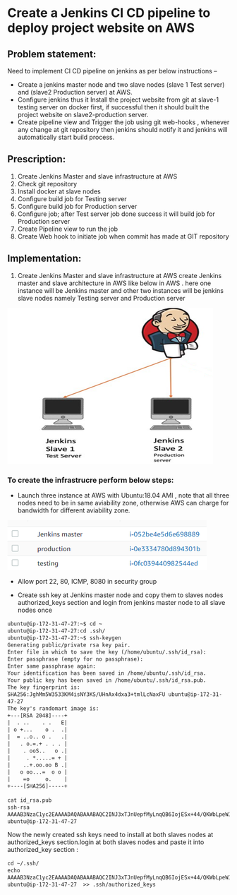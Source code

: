 # Create a Jenkins CI CD pipeline to deploy project website on AWS
## Problem statement:
Need to implement CI CD pipeline on jenkins as per below instructions –
* Create a jenkins master node and two slave nodes (slave 1 Test server) and (slave2 Production server) at AWS.
* Configure jenkins thus it Install the project website from git at slave-1 testing server on docker first, if successful then it should built the project website on slave2-production server. 
* Create pipeline view and Trigger the job using git web-hooks , whenever any change at git repository then jenkins should notify it and jenkins will automatically start build process.

## Prescription:
1.	Create Jenkins Master and slave infrastructure at AWS 
2.	Check git repository
3.	Install docker at slave nodes
4.	Configure build job for Testing server
5.	Configure build job for Production server
6.	Configure job; after Test server job done success it will build job for Production server 
7.	Create Pipeline view to run the job
8.	Create Web hook to initiate job when commit has made at GIT repository

## Implementation:
1.	Create Jenkins Master and slave infrastructure at AWS
create Jenkins master and slave architecture in AWS like below in AWS . here one instance will be Jenkins master and other two instances will be jenkins slave nodes namely Testing server and Production server 

![title](./picture/picture1.png)

### To create the infrastrucre perform below steps:

* Launch three instance at AWS with Ubuntu:18.04 AMI , note that all three nodes need to be in same aviability zone, otherwise AWS can charge for bandwidth for different aviability zone.

![title](./picture/picture2.png)

* Allow port 22, 80, ICMP, 8080 in security group 

* Create ssh key at Jenkins master node and copy them to slaves nodes authorized_keys section and login from jenkins master node to all slave nodes once
```
ubuntu@ip-172-31-47-27:~$ cd ~ 
ubuntu@ip-172-31-47-27:cd .ssh/
ubuntu@ip-172-31-47-27:~$ ssh-keygen
Generating public/private rsa key pair.
Enter file in which to save the key (/home/ubuntu/.ssh/id_rsa):
Enter passphrase (empty for no passphrase):
Enter same passphrase again:
Your identification has been saved in /home/ubuntu/.ssh/id_rsa.
Your public key has been saved in /home/ubuntu/.ssh/id_rsa.pub.
The key fingerprint is:
SHA256:JghMm5W3533KM4isNY3KS/UHnAx4dxa3+tmlLcNaxFU ubuntu@ip-172-31-47-27
The key's randomart image is:
+---[RSA 2048]----+
|  . ..    . .   E|
| o +...    o .  .|
|  = ..o.. o .   .|
|   . o.=.+ . . . |
|    . ooS..   o .|
|     . *.....= + |
|    ..+.oo.oo B .|
|   o oo...=  o o |
|    =o     o.    |
+----[SHA256]-----+

cat id_rsa.pub
ssh-rsa AAAAB3NzaC1yc2EAAAADAQABAAABAQC2INJ3xTJnUepfMyLnqQB6IojESx+44/QKWbLpeWJsJUHaLh6k9nscZVt8OD4XA/cTPCrhhrcciC0p9PHK4xF+HHDavvesQSjTlxzevv5GLFTbGNsyFLvHunpFA1Zwh0YbaASJB9VhGkasHwa2uQ2iPDvC5lv20cmsWVXrL9+ODDNpDTrsGv+ntGzjcD1ETiRjvDXALrUy2c0g8mJQIa92Ie3nQTUtbKZiDsusEE2Px/D2GazgQiuLQ6n3q4Wyp/WrLJsLV2FVj4I4ZClDCQWq4UXymKDXebUhIo3jbP5+/hjC/PDo2mqWS8E4u9fwWofJokIOWFZfnDfOrxdmgPfF ubuntu@ip-172-31-47-27

```

Now the newly created ssh keys need to install at both slaves nodes at authorized_keys section.login at both slaves nodes and paste it into authorized_key section :
```
cd ~/.ssh/
echo AAAAB3NzaC1yc2EAAAADAQABAAABAQC2INJ3xTJnUepfMyLnqQB6IojESx+44/QKWbLpeWJsJUHaLh6k9nscZVt8OD4XA/cTPCrhhrcciC0p9PHK4xF+HHDavvesQSjTlxzevv5GLFTbGNsyFLvHunpFA1Zwh0YbaASJB9VhGkasHwa2uQ2iPDvC5lv20cmsWVXrL9+ODDNpDTrsGv+ntGzjcD1ETiRjvDXALrUy2c0g8mJQIa92Ie3nQTUtbKZiDsusEE2Px/D2GazgQiuLQ6n3q4Wyp/WrLJsLV2FVj4I4ZClDCQWq4UXymKDXebUhIo3jbP5+/hjC/PDo2mqWS8E4u9fwWofJokIOWFZfnDfOrxdmgPfF ubuntu@ip-172-31-47-27  >> .ssh/authorized_keys
```

